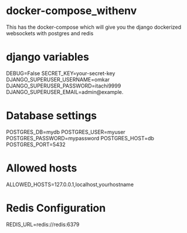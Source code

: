 # docker-compose_withenv
This has the docker-compose which will give you the django dockerized websockets with postgres and redis

# django variables
DEBUG=False
SECRET_KEY=your-secret-key
DJANGO_SUPERUSER_USERNAME=omkar
DJANGO_SUPERUSER_PASSWORD=itachi9999
DJANGO_SUPERUSER_EMAIL=admin@example.
# Database settings
POSTGRES_DB=mydb
POSTGRES_USER=myuser
POSTGRES_PASSWORD=mypassword
POSTGRES_HOST=db
POSTGRES_PORT=5432

# Allowed hosts
ALLOWED_HOSTS=127.0.0.1,localhost,yourhostname



# Redis Configuration
REDIS_URL=redis://redis:6379